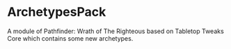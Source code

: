 # ArchetypesPack

A module of Pathfinder: Wrath of The Righteous based on Tabletop Tweaks Core which contains some new archetypes.
